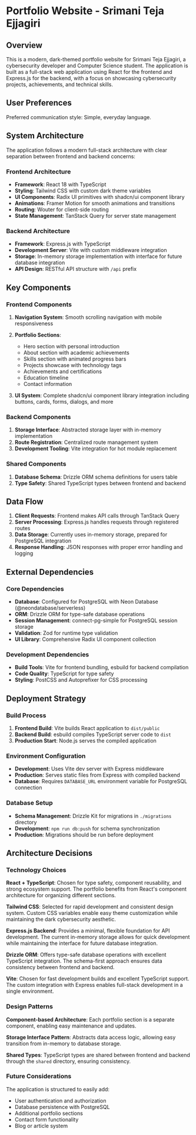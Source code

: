 # Portfolio Website - Srimani Teja Ejjagiri

## Overview

This is a modern, dark-themed portfolio website for Srimani Teja Ejjagiri, a cybersecurity developer and Computer Science student. The application is built as a full-stack web application using React for the frontend and Express.js for the backend, with a focus on showcasing cybersecurity projects, achievements, and technical skills.

## User Preferences

Preferred communication style: Simple, everyday language.

## System Architecture

The application follows a modern full-stack architecture with clear separation between frontend and backend concerns:

### Frontend Architecture
- **Framework**: React 18 with TypeScript
- **Styling**: Tailwind CSS with custom dark theme variables
- **UI Components**: Radix UI primitives with shadcn/ui component library
- **Animations**: Framer Motion for smooth animations and transitions
- **Routing**: Wouter for client-side routing
- **State Management**: TanStack Query for server state management

### Backend Architecture
- **Framework**: Express.js with TypeScript
- **Development Server**: Vite with custom middleware integration
- **Storage**: In-memory storage implementation with interface for future database integration
- **API Design**: RESTful API structure with `/api` prefix

## Key Components

### Frontend Components
1. **Navigation System**: Smooth scrolling navigation with mobile responsiveness
2. **Portfolio Sections**: 
   - Hero section with personal introduction
   - About section with academic achievements
   - Skills section with animated progress bars
   - Projects showcase with technology tags
   - Achievements and certifications
   - Education timeline
   - Contact information

3. **UI System**: Complete shadcn/ui component library integration including buttons, cards, forms, dialogs, and more

### Backend Components
1. **Storage Interface**: Abstracted storage layer with in-memory implementation
2. **Route Registration**: Centralized route management system
3. **Development Tooling**: Vite integration for hot module replacement

### Shared Components
1. **Database Schema**: Drizzle ORM schema definitions for users table
2. **Type Safety**: Shared TypeScript types between frontend and backend

## Data Flow

1. **Client Requests**: Frontend makes API calls through TanStack Query
2. **Server Processing**: Express.js handles requests through registered routes
3. **Data Storage**: Currently uses in-memory storage, prepared for PostgreSQL integration
4. **Response Handling**: JSON responses with proper error handling and logging

## External Dependencies

### Core Dependencies
- **Database**: Configured for PostgreSQL with Neon Database (@neondatabase/serverless)
- **ORM**: Drizzle ORM for type-safe database operations
- **Session Management**: connect-pg-simple for PostgreSQL session storage
- **Validation**: Zod for runtime type validation
- **UI Library**: Comprehensive Radix UI component collection

### Development Dependencies
- **Build Tools**: Vite for frontend bundling, esbuild for backend compilation
- **Code Quality**: TypeScript for type safety
- **Styling**: PostCSS and Autoprefixer for CSS processing

## Deployment Strategy

### Build Process
1. **Frontend Build**: Vite builds React application to `dist/public`
2. **Backend Build**: esbuild compiles TypeScript server code to `dist`
3. **Production Start**: Node.js serves the compiled application

### Environment Configuration
- **Development**: Uses Vite dev server with Express middleware
- **Production**: Serves static files from Express with compiled backend
- **Database**: Requires `DATABASE_URL` environment variable for PostgreSQL connection

### Database Setup
- **Schema Management**: Drizzle Kit for migrations in `./migrations` directory
- **Development**: `npm run db:push` for schema synchronization
- **Production**: Migrations should be run before deployment

## Architecture Decisions

### Technology Choices

**React + TypeScript**: Chosen for type safety, component reusability, and strong ecosystem support. The portfolio benefits from React's component architecture for organizing different sections.

**Tailwind CSS**: Selected for rapid development and consistent design system. Custom CSS variables enable easy theme customization while maintaining the dark cybersecurity aesthetic.

**Express.js Backend**: Provides a minimal, flexible foundation for API development. The current in-memory storage allows for quick development while maintaining the interface for future database integration.

**Drizzle ORM**: Offers type-safe database operations with excellent TypeScript integration. The schema-first approach ensures data consistency between frontend and backend.

**Vite**: Chosen for fast development builds and excellent TypeScript support. The custom integration with Express enables full-stack development in a single environment.

### Design Patterns

**Component-based Architecture**: Each portfolio section is a separate component, enabling easy maintenance and updates.

**Storage Interface Pattern**: Abstracts data access logic, allowing easy transition from in-memory to database storage.

**Shared Types**: TypeScript types are shared between frontend and backend through the `shared` directory, ensuring consistency.

### Future Considerations

The application is structured to easily add:
- User authentication and authorization
- Database persistence with PostgreSQL
- Additional portfolio sections
- Contact form functionality
- Blog or article system